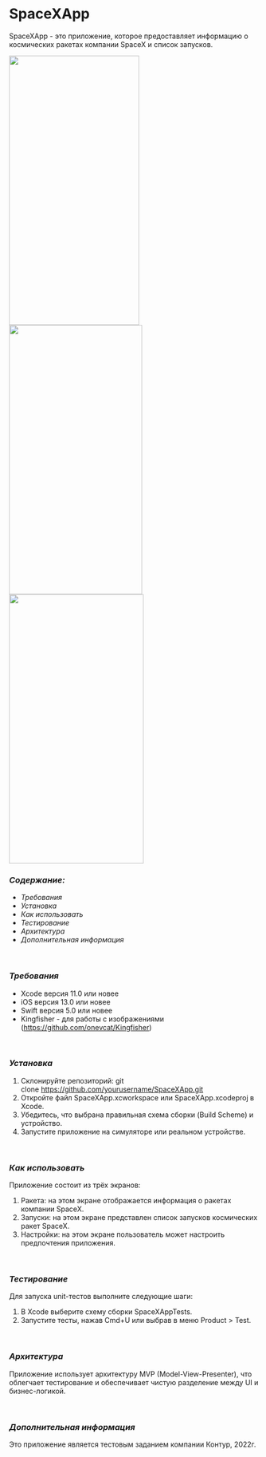<h1 dir="auto" tabindex="-1"><strong>SpaceXApp</strong></h1>
<p dir="auto">SpaceXApp - это приложение, которое предоставляет информацию о космических ракетах компании SpaceX и список запусков.</p>
<p dir="auto"><strong><a href="https://camo.githubusercontent.com/f27262aa85c84d4cbe93fd76d966e2fa849308776942e665ee7a319cc3f610d0/68747470733a2f2f692e706f7374696d672e63632f36363864313133742f494d472d353434322e6a7067" target="_blank" rel="noopener noreferrer nofollow"><img src="https://camo.githubusercontent.com/f27262aa85c84d4cbe93fd76d966e2fa849308776942e665ee7a319cc3f610d0/68747470733a2f2f692e706f7374696d672e63632f36363864313133742f494d472d353434322e6a7067" alt="" width="261" height="540" data-canonical-src="https://i.postimg.cc/668d113t/IMG-5442.jpg" /></a></strong><strong><a href="https://camo.githubusercontent.com/ebcccf131f909d4602d1aed25d292d4fc3bd2a76496cafecfbaa5411b40665ec/68747470733a2f2f692e706f7374696d672e63632f79593930376763472f494d472d353434342e6a7067" target="_blank" rel="noopener noreferrer nofollow"><img src="https://camo.githubusercontent.com/ebcccf131f909d4602d1aed25d292d4fc3bd2a76496cafecfbaa5411b40665ec/68747470733a2f2f692e706f7374696d672e63632f79593930376763472f494d472d353434342e6a7067" alt="" width="267" height="540" data-canonical-src="https://i.postimg.cc/yY907gcG/IMG-5444.jpg" /></a></strong><strong><a href="https://camo.githubusercontent.com/1ba69dd19b53290183340f0df579c05704fe02ee63183c677665e99fb5e4e4fb/68747470733a2f2f692e706f7374696d672e63632f6e564e7638596a372f494d472d353434332e6a7067" target="_blank" rel="noopener noreferrer nofollow"><img src="https://camo.githubusercontent.com/1ba69dd19b53290183340f0df579c05704fe02ee63183c677665e99fb5e4e4fb/68747470733a2f2f692e706f7374696d672e63632f6e564e7638596a372f494d472d353434332e6a7067" alt="" width="270" height="540" data-canonical-src="https://i.postimg.cc/nVNv8Yj7/IMG-5443.jpg" /></a></strong></p>
<h3 dir="auto" tabindex="-1"><a id="user-content-содержание" class="anchor" href="https://github.com/Grachev-KA/SpaceXApp#%D1%81%D0%BE%D0%B4%D0%B5%D1%80%D0%B6%D0%B0%D0%BD%D0%B8%D0%B5" aria-hidden="true"></a><em><strong>Содержание:</strong></em></h3>
<ul dir="auto">
<li><em>Требования</em></li>
<li><em>Установка</em></li>
<li><em>Как использовать</em></li>
<li><em>Тестирование</em></li>
<li><em>Архитектура</em></li>
<li><em>Дополнительная информация</em></li>
</ul>
<p dir="auto">&nbsp;</p>
<h3 dir="auto" tabindex="-1"><a id="user-content-требования" class="anchor" href="https://github.com/Grachev-KA/SpaceXApp#%D1%82%D1%80%D0%B5%D0%B1%D0%BE%D0%B2%D0%B0%D0%BD%D0%B8%D1%8F" aria-hidden="true"></a><em><strong>Требования</strong></em></h3>
<ul>
<li>Xcode версия 11.0 или новее</li>
<li>iOS версия 13.0 или новее</li>
<li>Swift версия 5.0 или новее</li>
<li>Kingfisher - для работы с изображениями (<a href="https://github.com/onevcat/Kingfisher">https://github.com/onevcat/Kingfisher</a>)</li>
</ul>
<p dir="auto">&nbsp;</p>
<h3 dir="auto" tabindex="-1"><a id="user-content-установка" class="anchor" href="https://github.com/Grachev-KA/SpaceXApp#%D1%83%D1%81%D1%82%D0%B0%D0%BD%D0%BE%D0%B2%D0%BA%D0%B0" aria-hidden="true"></a><em><strong>Установка</strong></em></h3>
<ol dir="auto">
<li>Склонируйте репозиторий: git clone&nbsp;<a href="https://github.com/yourusername/SpaceXApp.git">https://github.com/yourusername/SpaceXApp.git</a></li>
<li>Откройте файл SpaceXApp.xcworkspace или SpaceXApp.xcodeproj в Xcode.</li>
<li>Убедитесь, что выбрана правильная схема сборки (Build Scheme) и устройство.</li>
<li>Запустите приложение на симуляторе или реальном устройстве.</li>
</ol>
<p dir="auto">&nbsp;</p>
<h3 dir="auto" tabindex="-1"><a id="user-content-как-использовать" class="anchor" href="https://github.com/Grachev-KA/SpaceXApp#%D0%BA%D0%B0%D0%BA-%D0%B8%D1%81%D0%BF%D0%BE%D0%BB%D1%8C%D0%B7%D0%BE%D0%B2%D0%B0%D1%82%D1%8C" aria-hidden="true"></a><em><strong>Как использовать</strong></em></h3>
<p dir="auto">Приложение состоит из трёх экранов:</p>
<ol dir="auto">
<li>Ракета: на этом экране отображается информация о ракетах компании SpaceX.</li>
<li>Запуски: на этом экране представлен список запусков космических ракет SpaceX.</li>
<li>Настройки: на этом экране пользователь может настроить предпочтения приложения.</li>
</ol>
<p dir="auto">&nbsp;</p>
<h3 dir="auto" tabindex="-1"><a id="user-content-тестирование" class="anchor" href="https://github.com/Grachev-KA/SpaceXApp#%D1%82%D0%B5%D1%81%D1%82%D0%B8%D1%80%D0%BE%D0%B2%D0%B0%D0%BD%D0%B8%D0%B5" aria-hidden="true"></a><em><strong>Тестирование</strong></em></h3>
<p dir="auto">Для запуска unit-тестов выполните следующие шаги:</p>
<ol dir="auto">
<li>В Xcode выберите схему сборки SpaceXAppTests.</li>
<li>Запустите тесты, нажав Cmd+U или выбрав в меню Product &gt; Test.</li>
</ol>
<p dir="auto">&nbsp;</p>
<h3 dir="auto" tabindex="-1"><a id="user-content-архитектура" class="anchor" href="https://github.com/Grachev-KA/SpaceXApp#%D0%B0%D1%80%D1%85%D0%B8%D1%82%D0%B5%D0%BA%D1%82%D1%83%D1%80%D0%B0" aria-hidden="true"></a><em><strong>Архитектура</strong></em></h3>
<p dir="auto">Приложение использует архитектуру MVP (Model-View-Presenter), что облегчает тестирование и обеспечивает чистую разделение между UI и бизнес-логикой.</p>
<p dir="auto">&nbsp;</p>
<h3 dir="auto" tabindex="-1"><a id="user-content-дополнительная-информация" class="anchor" href="https://github.com/Grachev-KA/SpaceXApp#%D0%B4%D0%BE%D0%BF%D0%BE%D0%BB%D0%BD%D0%B8%D1%82%D0%B5%D0%BB%D1%8C%D0%BD%D0%B0%D1%8F-%D0%B8%D0%BD%D1%84%D0%BE%D1%80%D0%BC%D0%B0%D1%86%D0%B8%D1%8F" aria-hidden="true"></a><em><strong>Дополнительная информация</strong></em></h3>
<p dir="auto">Это приложение является тестовым заданием компании Контур, 2022г.</p>
